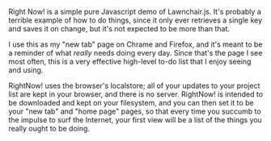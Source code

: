 Right Now! is a simple pure Javascript demo of Lawnchair.js.  It's
probably a terrible example of how to do things, since it only ever
retrieves a single key and saves it on change, but it's not expected
to be more than that.

I use this as my "new tab" page on Chrame and Firefox, and it's meant
to be a reminder of what *really* needs doing every day.  Since that's 
the page I see most often, this is a very effective high-level to-do
list that I enjoy seeing and using.

RightNow! uses the browser's localstore; all of your updates to your
project list are kept in your browser, and there is no server.
RightNow! is intended to be downloaded and kept on your filesystem,
and you can then set it to be your "new tab" and "home page" pages, so
that every time you succumb to the impulse to surf the Internet, your
first view will be a list of the things you really ought to be doing.
